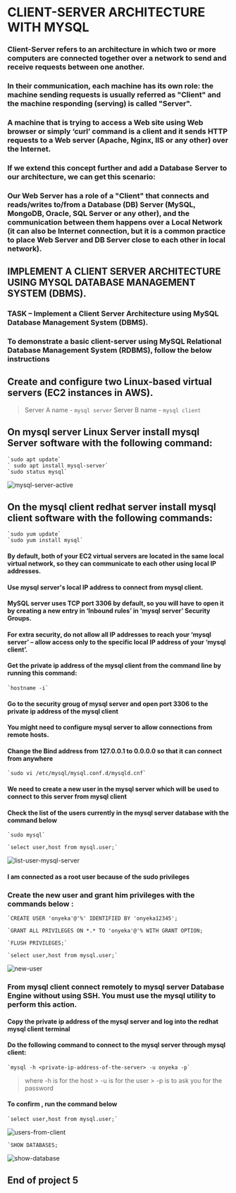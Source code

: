 # CLIENT-SERVER ARCHITECTURE WITH MYSQL


### Client-Server refers to an architecture in which two or more computers are connected together over a network to send and receive requests between one another.

### In their communication, each machine has its own role: the machine sending requests is usually referred as "Client" and the machine responding (serving) is called "Server".

###   A machine that is trying to access a Web site using Web browser or simply ‘curl’ command is a client and it sends HTTP requests to a Web server (Apache, Nginx, IIS or any other) over the Internet.

### If we extend this concept further and add a Database Server to our architecture, we can get this scenario:

### Our Web Server has a role of a "Client" that connects and reads/writes to/from a Database (DB) Server (MySQL, MongoDB, Oracle, SQL Server or any other), and the communication between them happens over a Local Network (it can also be Internet connection, but it is a common practice to place Web Server and DB Server close to each other in local network).

## IMPLEMENT A CLIENT SERVER ARCHITECTURE USING MYSQL DATABASE MANAGEMENT SYSTEM (DBMS).

### TASK – Implement a Client Server Architecture using MySQL Database Management System (DBMS).

### To demonstrate a basic client-server using MySQL Relational Database Management System (RDBMS), follow the below instructions

## Create and configure two Linux-based virtual servers (EC2 instances in AWS).

> Server A name - `mysql server`
> Server B name - `mysql client`

## On mysql server Linux Server install mysql Server software with the following command:

	`sudo apt update`
	` sudo apt install mysql-server`
	`sudo status mysql`

![mysql-server-active](https://user-images.githubusercontent.com/83009045/160478610-16effbd8-a067-4b37-8b0d-4a8ff705992e.JPG)


## On the mysql client redhat server install mysql client software with the following commands:

	`sudo yum update`
	`sudo yum install mysql`

#### By default, both of your EC2 virtual servers are located in the same local virtual network, so they can communicate to each other using local IP addresses.
#### Use mysql server's local IP address to connect from mysql client.
#### MySQL server uses TCP port 3306 by default, so you will have to open it by creating a new entry in ‘Inbound rules’ in ‘mysql server’ Security Groups.
#### For extra security, do not allow all IP addresses to reach your ‘mysql server’ – allow access only to the specific local IP address of your ‘mysql client’.

#### Get the private ip address of the mysql client from the command line by running this command:

	`hostname -i`

#### Go to the security groug of mysql server and open port 3306 to the private ip address of the mysql client

#### You might need to configure mysql server to allow connections from remote hosts.
#### Change the Bind address from 127.0.0.1 to 0.0.0.0 so that it can connect from anywhere

	`sudo vi /etc/mysql/mysql.conf.d/mysqld.cnf`

#### We need to create a new user in the mysql server which will be used to connect to this server from mysql client
 
#### Check the list of the users currently in the mysql server database with the command below

	`sudo mysql`

	`select user,host from mysql.user;`

![list-user-mysql-server](https://user-images.githubusercontent.com/83009045/160478961-3ec91b73-5373-4264-8c16-d6449e379264.JPG)

#### I am connected as a root user because of the sudo privileges

### Create the new user and grant him privileges with the commands below :

	`CREATE USER 'onyeka'@'%' IDENTIFIED BY 'onyeka12345';

	`GRANT ALL PRIVILEGES ON *.* TO 'onyeka'@'% WITH GRANT OPTION;

	`FLUSH PRIVILEGES;`

	`select user,host from mysql.user;`

![new-user](https://user-images.githubusercontent.com/83009045/160479144-22bb03f3-2228-456e-b333-1b81b97ad6b9.JPG)


### From mysql client connect remotely to mysql server Database Engine without using SSH. You must use the mysql utility to perform this action.

#### Copy the private ip address of the mysql server and log into the redhat mysql client terminal
#### Do the following command to connect to the mysql server through mysql client:

	`mysql -h <private-ip-address-of-the-server> -u onyeka -p`

> where -h is for the host
	> -u is for the user 
	> -p is to ask you for the password

#### To confirm , run the command below

	`select user,host from mysql.user;`

![users-from-client](https://user-images.githubusercontent.com/83009045/160479248-ca117bce-b382-4448-8fe6-3ea2c694bd7f.JPG)

	`SHOW DATABASES;

![show-database](https://user-images.githubusercontent.com/83009045/160479666-265cad2d-960e-498a-ac22-88a5ef3864d4.JPG)


## End of project 5
